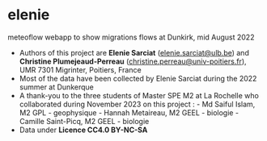 # elenie
meteoflow webapp to show migrations flows at Dunkirk, mid August 2022

- Authors of this project are **Elenie Sarciat** (elenie.sarciat@ulb.be) and **Christine Plumejeaud-Perreau** (christine.perreau@univ-poitiers.fr), UMR 7301 Migrinter, Poitiers, France
- Most of the data have been collected by Elenie Sarciat during the 2022 summer at Dunkerque
- A thank-you to the three students of Master SPE M2 at La Rochelle who collaborated during November 2023 on this project : 
                - Md Saiful Islam, M2 GPL - geophysique 
                - Hannah Metaireau, M2 GEEL - biologie 
                - Camille Saint-Picq, M2 GEEL - biologie 
- Data under **Licence CC4.0 BY-NC-SA**
